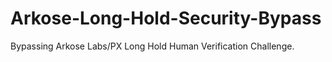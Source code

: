 # Arkose-Long-Hold-Security-Bypass
Bypassing Arkose Labs/PX Long Hold Human Verification Challenge.
